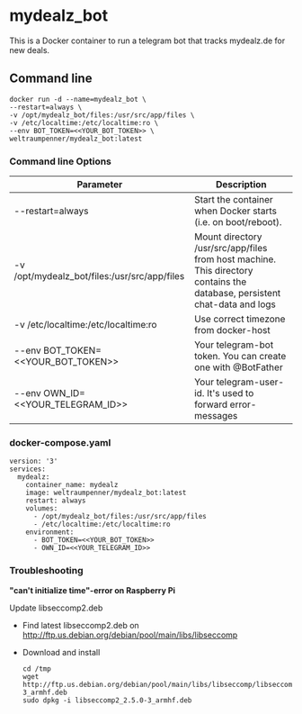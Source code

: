 # mydealz_bot
This is a Docker container to run a telegram bot that tracks mydealz.de for new deals.

## Command line

    docker run -d --name=mydealz_bot \
    --restart=always \
    -v /opt/mydealz_bot/files:/usr/src/app/files \
    -v /etc/localtime:/etc/localtime:ro \
    --env BOT_TOKEN=<<YOUR_BOT_TOKEN>> \
    weltraumpenner/mydealz_bot:latest

### Command line Options

| Parameter                                    | Description                                                                                                               |
|----------------------------------------------|---------------------------------------------------------------------------------------------------------------------------|
| --restart=always                             | Start the container when Docker starts (i.e. on boot/reboot).                                                             |
| -v /opt/mydealz_bot/files:/usr/src/app/files | Mount directory /usr/src/app/files from host machine. This directory contains the database, persistent chat-data and logs |
| -v /etc/localtime:/etc/localtime:ro          | Use correct timezone from docker-host                                                                                     |
| --env BOT_TOKEN=<<YOUR_BOT_TOKEN>>           | Your telegram-bot token. You can create one with @BotFather                                                               |
| --env OWN_ID=<<YOUR_TELEGRAM_ID>>            | Your telegram-user-id. It's used to forward error-messages

### docker-compose.yaml

    version: '3'
    services:
      mydealz:
        container_name: mydealz
        image: weltraumpenner/mydealz_bot:latest
        restart: always
        volumes:
          - /opt/mydealz_bot/files:/usr/src/app/files
          - /etc/localtime:/etc/localtime:ro
        environment:
          - BOT_TOKEN=<<YOUR_BOT_TOKEN>>
          - OWN_ID=<<YOUR_TELEGRAM_ID>>

### Troubleshooting

**"can't initialize time"-error on Raspberry Pi**

Update libseccomp2.deb
- Find latest libseccomp2.deb on http://ftp.us.debian.org/debian/pool/main/libs/libseccomp

- Download and install

      cd /tmp
      wget http://ftp.us.debian.org/debian/pool/main/libs/libseccomp/libseccomp2_2.5.0-3_armhf.deb
      sudo dpkg -i libseccomp2_2.5.0-3_armhf.deb
